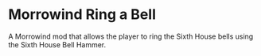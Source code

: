 # Morrowind Ring a Bell
 A Morrowind mod that allows the player to ring the Sixth House bells using the Sixth House Bell Hammer.
